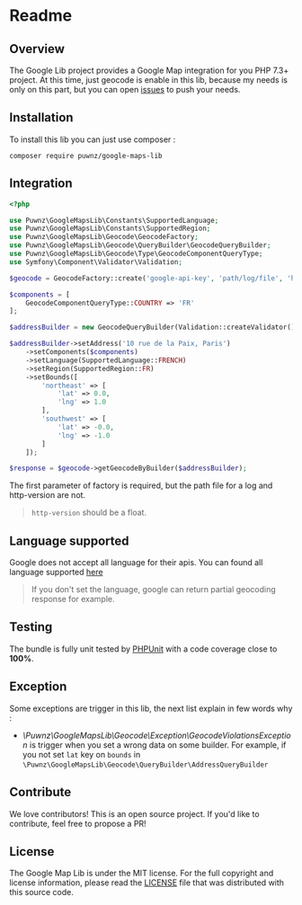 # Readme

## Overview

The Google Lib project provides a Google Map integration for you PHP 7.3+ project. At this time, just geocode is enable in this lib, because my needs is only on this part, but you can open [issues](/issues) to push your needs.

## Installation

To install this lib you can just use composer :

```
composer require puwnz/google-maps-lib
```

## Integration

```php
<?php

use Puwnz\GoogleMapsLib\Constants\SupportedLanguage;
use Puwnz\GoogleMapsLib\Constants\SupportedRegion;
use Puwnz\GoogleMapsLib\Geocode\GeocodeFactory;
use Puwnz\GoogleMapsLib\Geocode\QueryBuilder\GeocodeQueryBuilder;
use Puwnz\GoogleMapsLib\Geocode\Type\GeocodeComponentQueryType;
use Symfony\Component\Validator\Validation;

$geocode = GeocodeFactory::create('google-api-key', 'path/log/file', 'http-version');

$components = [
    GeocodeComponentQueryType::COUNTRY => 'FR'
];

$addressBuilder = new GeocodeQueryBuilder(Validation::createValidator());

$addressBuilder->setAddress('10 rue de la Paix, Paris')
    ->setComponents($components)
    ->setLanguage(SupportedLanguage::FRENCH)
    ->setRegion(SupportedRegion::FR)
    ->setBounds([
        'northeast' => [
            'lat' => 0.0,
            'lng' => 1.0
        ],
        'southwest' => [
            'lat' => -0.0,
            'lng' => -1.0
        ]
    ]);

$response = $geocode->getGeocodeByBuilder($addressBuilder);
```
The first parameter of factory is required, but the path file for a log and http-version are not.

> `http-version` should be a float.

## Language supported

Google does not accept all language for their apis. You can found all language supported [here](https://developers.google.com/maps/faq#languagesupport)

> If you don't set the language, google can return partial geocoding response for example.

## Testing

The bundle is fully unit tested by [PHPUnit](http://www.phpunit.de/) with a code coverage close to **100%**.

## Exception

Some exceptions are trigger in this lib, the next list explain in few words why :

- *\Puwnz\GoogleMapsLib\Geocode\Exception\GeocodeViolationsException* is trigger when you set a wrong data on some builder.
For example, if you not set `lat` key on `bounds` in `\Puwnz\GoogleMapsLib\Geocode\QueryBuilder\AddressQueryBuilder`  

## Contribute

We love contributors! This is an open source project. If you'd like to contribute, feel free to propose a PR!

## License

The Google Map Lib is under the MIT license. For the full copyright and license information, please read the
[LICENSE](/LICENSE) file that was distributed with this source code.
